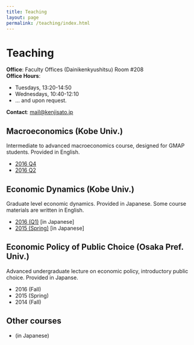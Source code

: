 ```yaml
---
title: Teaching
layout: page
permalink: /teaching/index.html
---
```


# Teaching

**Office**: Faculty Offices (Dainikenkyushitsu) Room #208<br>
**Office Hours**:

- Tuesdays, 13:20-14:50
- Wednesdays, 10:40-12:10
- ... and upon request.

**Contact**: mail@kenjisato.jp

## Macroeconomics (Kobe Univ.)

Intermediate to advanced macroeconomics course, designed for GMAP students. Provided in English.

- [2016 Q4](/teaching/ma/2016Q4)
- [2016 Q2](/teaching/ma/2016Q2)

## Economic Dynamics (Kobe Univ.)

Graduate level economic dynamics. Provided in Japanese. Some course materials are written in English.

- [2016 (Q1)](http://www.kenjisato.jp/teaching/ed/2016) [in Japanese]
- [2015 (Spring)](http://www.kenjisato.jp/teaching/ed/2015) [in Japanese]


## Economic Policy of Public Choice (Osaka Pref. Univ.)

Advanced undergraduate lecture on economic policy, introductory public choice. Provided in Japanse.  

- 2016 (Fall)
- 2015 (Spring)
- 2014 (Fall)

## Other courses

-  (in Japanese)
